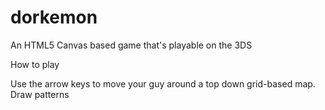 dorkemon
========

An HTML5 Canvas based game that's playable on the 3DS

How to play

Use the arrow keys to move your guy around a top down grid-based map. Draw patterns 